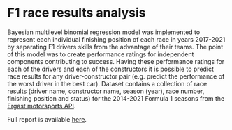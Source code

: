 # F1 race results analysis

Bayesian multilevel binomial regression model was implemented to represent each individual finishing position of each race in years 2017-2021 by separating F1 drivers skills from the advantage of their teams. The point of this model was to create performance ratings for independent components contributing to success. Having these performance ratings for each of the drivers and each of the constructors it is possible to predict race results for any driver-constructor pair (e.g. predict the performance of the worst driver in the best car).
Dataset contains a collection of race results (driver name, constructor name, season (year), race number, finishing position and status) for the 2014-2021 Formula 1 seasons from the [Ergast motorsports API](http://ergast.com/mrd/).

Full report is available [here](https://github.com/KGolemo/f1-race-results-analysis/blob/main/ISZ_10_Gawęda_Golemo_Project_report.ipynb).
